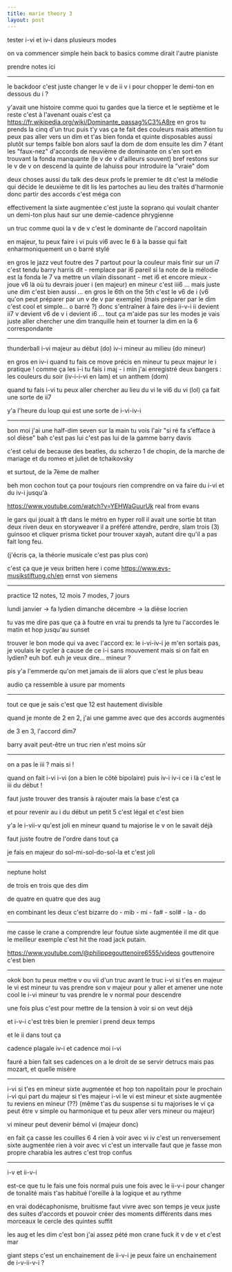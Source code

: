 ```yaml
---
title: marie theory 3
layout: post
---
```


tester i-vi et iv-i
dans plusieurs modes

on va commencer simple hein
back to basics comme dirait l'autre pianiste

prendre notes ici

---

le backdoor c'est juste changer le v de ii v i
pour chopper le demi-ton en dessous du i ?

y'avait une histoire comme quoi
tu gardes que la tierce et le septième
et le reste c'est à l'avenant
ouais c'est ça
https://fr.wikipedia.org/wiki/Dominante_passag%C3%A8re
en gros tu prends la cinq d'un truc puis t'y vas
ça te fait des couleurs
mais attention tu peux pas aller vers un dim
et t'as bien fonda et quinte disposables
aussi
plutôt sur temps faible
bon alors sauf la dom de dom
ensuite
les dim 7 étant les "faux-nez" d'accords de neuvième de dominante
on s'en sort en trouvant la fonda manquante
(le v de v d'ailleurs souvent)
bref restons sur le v de v
on descend la quinte de lahuiss pour introduire la "vraie" dom

deux choses aussi du talk des deux profs
le premier te dit
c'est la mélodie qui décide
le deuxième te dit
lis les partoches au lieu des traités d'harmonie
donc partir des accords c'est méga con

effectivement la sixte augmentée
c'est juste la soprano qui voulait chanter un demi-ton plus haut
sur une demie-cadence phrygienne

un truc comme quoi la v de v
c'est le dominante de l'accord napolitain

en majeur, tu peux faire i vi
puis vi6 avec le 6 à la basse
qui fait enharmoniquement un o barré
stylé

en gros le jazz veut foutre des 7 partout pour la couleur
mais finir sur un i7 c'est tendu
barry harris dit - remplace par i6
pareil si la note de la mélodie est la fonda
le 7 va mettre un vilain dissonant - met i6
et encore mieux -
joue v6 là où tu devrais jouer i
(en majeur)
en mineur c'est iii6
...
mais juste une dim c'est bien aussi
...
en gros le 6th on the 5th
c'est le v6 de i
(v6 qu'on peut préparer par un v de v par exemple)
(mais préparer par le dim c'est cool et simple... o barré ?)
donc s'entraîner à faire des ii-v-i
ii devient ii7
v devient v6 de v
i devient i6
...
tout ça m'aide pas sur les modes
je vais juste aller chercher une dim tranquille hein
et tourner la dim en la 6 correspondante

---

thunderball
i-vi majeur au début (do)
iv-i mineur au milieu (do mineur)

en gros en iv-i quand tu fais ce move précis en mineur
tu peux majeur le i
pratique ! comme ça les i-i tu fais i maj - i min
j'ai enregistré deux bangers : les couleurs du soir (iv-i-i-vi en lam) et un anthem (dom)

quand tu fais i-vi tu peux aller chercher au lieu du vi
le vi6 du vi (lol)
ça fait une sorte de ii7

y'a l'heure du loup qui est une sorte de i-vi-iv-i

---

bon moi j'ai une half-dim seven sur la main
tu vois l'air "si ré fa s'efface à sol dièse" bah c'est pas lui
c'est pas lui de la gamme barry davis

c'est celui de because des beatles,
du scherzo 1 de chopin,
de la marche de mariage
et du romeo et juliet de tchaikovsky

et surtout,
de la 7ème de malher

beh mon cochon
tout ça pour toujours rien comprendre
on va faire du i-vi et du iv-i jusqu'à 

https://www.youtube.com/watch?v=YEHWaGuurUk
real from evans

le gars qui jouait à tft dans le métro en hyper roll
il avait une sortie bt titan deux riven deux en storyweaver
il a préféré attendre, perdre, slam trois (3) guinsoo
et cliquer prisma ticket pour trouver xayah,
autant dire qu'il a pas fait long feu.

(j'écris ça, la théorie musicale c'est pas plus con)

c'est ça que je veux
britten here i come
https://www.evs-musikstiftung.ch/en
ernst von siemens

---

practice
12 notes, 12 mois
7 modes, 7 jours

lundi janvier -> fa lydien
dimanche décembre -> la dièse locrien

tu vas me dire pas que ça à foutre
en vrai tu prends ta lyre
tu l'accordes le matin et hop jusqu'au sunset

trouver le bon mode qui va avec l'accord
ex: le i-vi-iv-i
je m'en sortais pas, je voulais le cycler à cause de ce i-i sans mouvement
mais si on fait en lydien?
euh bof. euh je veux dire... mineur ?

pis y'a l'emmerde qu'on met jamais de iii
alors que c'est le plus beau

audio
ça ressemble à usure par moments

---

tout ce que je sais c'est que
12 est hautement divisible

quand je monte de 2 en 2,
j'ai une gamme avec que des accords augmentés

de 3 en 3, l'accord dim7

barry avait peut-être un truc
rien n'est moins sûr

---

on a pas le iii ?
mais si !

quand on fait i-vi i-vi
(on a bien le côté bipolaire)
puis iv-i iv-i
ce i là c'est le iii du début !

faut juste trouver des transis à rajouter
mais la base c'est ça

et pour revenir au i du début
un petit 5 c'est légal et c'est bien

y'a le i-vii-v qu'est joli en mineur
quand tu majorise le v
on le savait déjà

faut juste foutre de l'ordre dans tout ça

je fais en majeur do
sol-mi-sol-do-sol-la
et c'est joli

---

neptune holst

de trois en trois que des dim

de quatre en quatre que des aug

en combinant les deux c'est bizarre
do - mib - mi - fa# - sol# - la - do

---

me casse le crane a comprendre leur foutue sixte augmentée
il me dit que le meilleur exemple c'est hit the road jack
putain.

https://www.youtube.com/@philippegouttenoire6555/videos
gouttenoire c'est bien

---

okok bon
tu peux mettre v ou vii d'un truc avant le truc
i-vi si t'es en majeur
le vi est mineur
tu vas prendre son v majeur pour y aller
et amener une note cool
le i-vi mineur
tu vas prendre le v normal pour descendre

une fois plus c'est pour mettre de la tension
à voir si on veut déjà

et i-v-i c'est très bien
le premier i prend deux temps

et le ii dans tout ça

cadence plagale iv-i
et cadence moi i-vi

fauré a bien fait ses cadences
on a le droit de se servir detrucs
mais pas mozart, et quelle misère

---

i-vi
si t'es en mineur
sixte augmentée et hop ton napolitain
pour le prochain i-vi qui part du majeur
si t'es majeur
i-vi le vi est mineur
et sixte augmentée tu reviens en mineur (??)
(même t'as du suspense si tu majorises le vi
ça peut être v simple ou harmonique
et tu peux aller vers mineur ou majeur)

vi mineur peut devenir
bémol vi (majeur donc)

en fait ça casse les couilles
6 4 rien à voir avec vi iv c'est un renversement
sixte augmentée rien à voir avec vi c'est un intervalle
faut que je fasse mon propre charabia les autres c'est trop confus

---

i-v et ii-v-i

est-ce que tu le fais une fois normal
puis une fois avec le ii-v-i pour changer de tonalité
mais t'as habitué l'oreille à la logique et au rythme

en vrai
dodécaphonisme, bruitisme
faut vivre avec son temps
je veux juste des suites d'accords
et pouvoir créer des moments différents dans mes morceaux
le cercle des quintes suffit

les aug et les dim c'est bon j'ai assez pété mon crane fuck it
v de v et c'est mar

giant steps c'est un enchainement de ii-v-i
je peux faire un enchainement de i-v-ii-v-i ?

